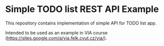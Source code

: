 Simple TODO list REST API Example
=================================

This repository contains implementation of simple API for TODO list app.

Intended to be used as an example in VIA course (https://sites.google.com/a/via.felk.cvut.cz/via/).
